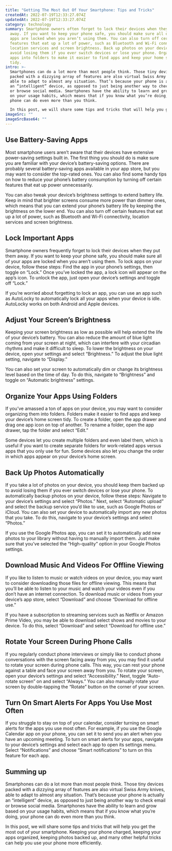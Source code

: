 ```yaml
---
title: "Getting The Most Out Of Your Smartphone: Tips and Tricks"
createdAt: 2022-07-19T12:33:27.074Z
updatedAt: 2022-07-19T12:33:27.074Z
category: technology
summary: Smartphone owners often forget to lock their devices when they put them
  away. If you want to keep your phone safe, you should make sure all of your
  apps are locked when you aren’t using them. You can also turn off certain
  features that eat up a lot of power, such as Bluetooth and Wi-Fi connectivity,
  location services and screen brightness. Back up photos on your device to
  avoid losing them if you ever switch devices or lose your phone. Organize your
  apps into folders to make it easier to find apps and keep your home screen
  tidy.
intro: >-
  Smartphones can do a lot more than most people think. Those tiny devices
  packed with a dizzying array of features are also virtual Swiss Army knives,
  able to adapt to almost any situation. That’s because your phone is actually
  an “intelligent” device, as opposed to just being another way to check email
  or browse social media. Smartphones have the ability to learn and grow based
  on your usage habits, which means that if you know what you’re doing, your
  phone can do even more than you think. 

  In this post, we will share some tips and tricks that will help you get the most out of your smartphone. Keeping reading for useful advice on how to use your smartphone more efficiently, how to store photos properly so they take up less space on your device, how to download apps that won’t chew up memory unnecessarily and many other helpful tricks you didn’t know about!
imageSrc: ""
imageSrcBase64: ""
---
```


## Use Battery-Saving Apps

Most smartphone users aren’t aware that their devices have extensive power-saving settings built in. The first thing you should do is make sure you are familiar with your device’s battery-saving options. There are probably several battery-saving apps available in your app store, but you may want to consider the top-rated ones. You can also find some handy tips on how to reduce your phone’s battery consumption by turning off certain features that eat up power unnecessarily.

You can also tweak your device’s brightness settings to extend battery life. Keep in mind that brighter screens consume more power than dimmer ones, which means that you can extend your phone’s battery life by keeping the brightness on the lower end. You can also turn off certain features that eat up a lot of power, such as Bluetooth and Wi-Fi connectivity, location services and screen brightness.

## Lock Important Apps

Smartphone owners frequently forget to lock their devices when they put them away. If you want to keep your phone safe, you should make sure all of your apps are locked when you aren’t using them. To lock apps on your device, follow these steps: Find the app in your phone’s settings, then toggle on “Lock.” Once you’ve locked the app, a lock icon will appear on the app’s icon. To unlock the app, just open your device’s settings and toggle off “Lock.”

If you’re worried about forgetting to lock an app, you can use an app such as AutoLocky to automatically lock all your apps when your device is idle. AutoLocky works on both Android and Apple devices.

## Adjust Your Screen’s Brightness

Keeping your screen brightness as low as possible will help extend the life of your device’s battery. You can also reduce the amount of blue light coming from your screen at night, which can interfere with your circadian rhythms and make it difficult to sleep. To lower the brightness on your device, open your settings and select “Brightness.” To adjust the blue light setting, navigate to “Display.”

You can also set your screen to automatically dim or change its brightness level based on the time of day. To do this, navigate to “Brightness” and toggle on “Automatic brightness” settings.

## Organize Your Apps Using Folders

If you’ve amassed a ton of apps on your device, you may want to consider organizing them into folders. Folders make it easier to find apps and keep your device’s home screen tidy. To create a folder, open the app drawer and drag one app icon on top of another. To rename a folder, open the app drawer, tap the folder and select “Edit.”

Some devices let you create multiple folders and even label them, which is useful if you want to create separate folders for work-related apps versus apps that you only use for fun. Some devices also let you change the order in which apps appear on your device’s home screen.

## Back Up Photos Automatically

If you take a lot of photos on your device, you should keep them backed up to avoid losing them if you ever switch devices or lose your phone. To automatically backup photos on your device, follow these steps: Navigate to your device’s settings and select “Photos.” Next, select “Automatic upload” and select the backup service you’d like to use, such as Google Photos or iCloud. You can also set your device to automatically import any new photos that you take. To do this, navigate to your device’s settings and select “Photos.”

If you use the Google Photos app, you can set it to automatically add new photos to your library without having to manually import them. Just make sure that you’ve selected the “High-quality” option in your Google Photos settings.

## Download Music And Videos For Offline Viewing

If you like to listen to music or watch videos on your device, you may want to consider downloading those files for offline viewing. This means that you’ll be able to listen to your music and watch your videos even if you don’t have an internet connection. To download music or videos from your device’s app store, select “Download” and choose “Download for offline use.”

If you have a subscription to streaming services such as Netflix or Amazon Prime Video, you may be able to download select shows and movies to your device. To do this, select “Download” and select “Download for offline use.”

## Rotate Your Screen During Phone Calls

If you regularly conduct phone interviews or simply like to conduct phone conversations with the screen facing away from you, you may find it useful to rotate your screen during phone calls. This way, you can rest your phone against a table and face your screen away from you. To rotate your screen, open your device’s settings and select “Accessibility.” Next, toggle “Auto-rotate screen” on and select “Always.” You can also manually rotate your screen by double-tapping the “Rotate” button on the corner of your screen.

## Turn On Smart Alerts For Apps You Use Most Often

If you struggle to stay on top of your calendar, consider turning on smart alerts for the apps you use most often. For example, if you use the Google Calendar app on your phone, you can set it to send you an alert when you have an upcoming meeting. To turn on smart alerts for your apps, navigate to your device’s settings and select each app to open its settings menu. Select “Notifications” and choose “Smart notifications” to turn on this feature for each app.

## Summing up

Smartphones can do a lot more than most people think. Those tiny devices packed with a dizzying array of features are also virtual Swiss Army knives, able to adapt to almost any situation. That’s because your phone is actually an “intelligent” device, as opposed to just being another way to check email or browse social media. Smartphones have the ability to learn and grow based on your usage habits, which means that if you know what you’re doing, your phone can do even more than you think.

In this post, we will share some tips and tricks that will help you get the most out of your smartphone. Keeping your phone charged, keeping your apps organized, keeping photos backed up, and many other helpful tricks can help you use your phone more efficiently.

